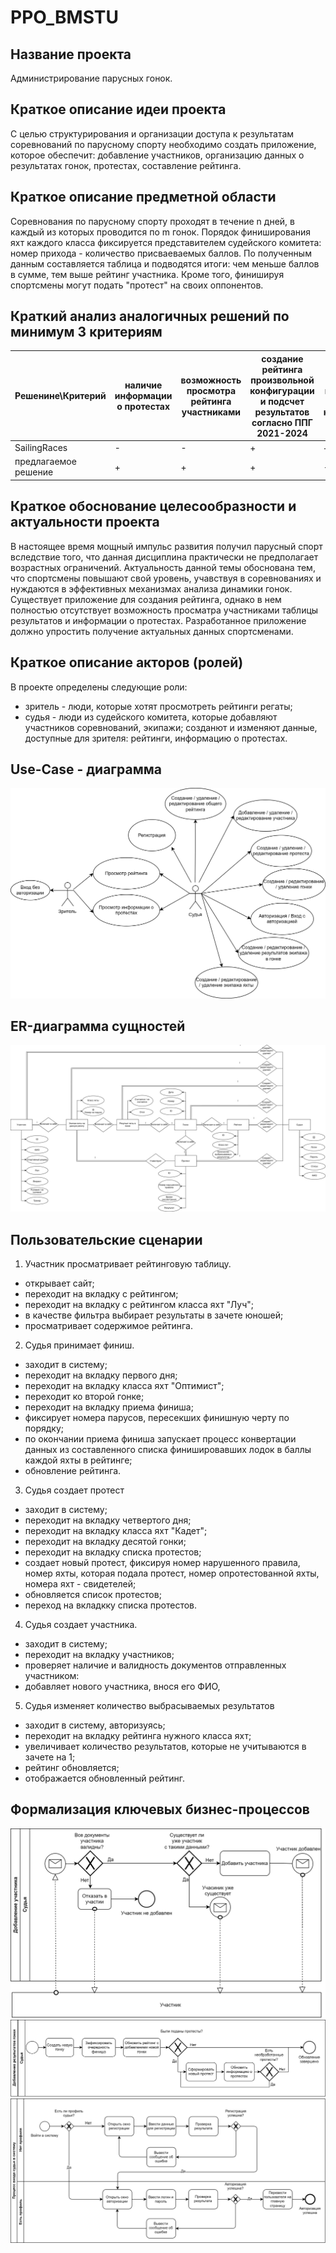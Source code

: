 # PPO_BMSTU
## Название проекта

Администрирование парусных гонок.

## Краткое описание идеи проекта

С целью структурирования и организации доступа к результатам соревнований по парусному спорту необходимо создать приложение, которое обеспечит: добавление участников, организацию данных о результатах гонок, протестах, составление рейтинга.

## Краткое описание предметной области

Соревнования по парусному спорту проходят в течение n дней, в каждый из которых проводится по m гонок. Порядок финиширования яхт каждого класса фиксируется представителем судейского комитета: номер прихода - количество присваеваемых баллов. По полученным данным составляется таблица и подводятся итоги: чем меньше баллов в сумме, тем выше рейтинг участника. Кроме того, финишируя спортсмены могут подать "протест" на своих оппонентов.

## Краткий анализ аналогичных решений по минимум 3 критериям

|Решенине\Критерий| наличие информации о протестах | возможность просмотра рейтинга участниками | создание рейтинга произвольной конфигурации и подсчет результатов согласно ППГ 2021-2024 | гонки с пересадкой, флотов, крейсерские |
|-|--------|--------|--------|--------|
| SailingRaces | - | - | + | + |
| предлагаемое решение | + | + | + | - |

## Краткое обоснование целесообразности и актуальности проекта

В настоящее время мощный импульс развития получил парусный спорт вследствие того, что данная дисциплина практически не предполагает возрастных ограничений. Актуальность данной темы обоснована тем, что спортсмены повышают свой уровень, учавствуя в соревнованиях и нуждаются в эффективных механизмах анализа динамики гонок. Существует приложение для создания рейтинга, однако в нем полностью отсутствует возможность просматра участниками таблицы результатов и информации о протестах. Разработанное приложение должно упростить получение актуальных данных спортсменами.

## Краткое описание акторов (ролей)

В проекте определены следующие роли:

- зритель - люди, которые хотят просмотреть рейтинги регаты;
- судья - люди из судейского комитета, которые добавляют участников соревнований, экипажи; созданют и изменяют данные, доступные для зрителя: рейтинги, информацию о протестах.

## Use-Case - диаграмма

![Use-Case - диаграмма](./schemes/Use-Case.svg)  

## ER-диаграмма сущностей

![ER-модель в нотации Чена](./schemes/ER.svg)  

## Пользовательские сценарии

1. Участник просматривает рейтинговую таблицу.
- открывает сайт;
- переходит на вкладку с рейтингом;
- переходит на вкладку с рейтингом класса яхт "Луч";
- в качестве фильтра выбирает результаты в зачете юношей; 
- просматривает содержимое рейтинга. 

2. Судья принимает финиш.
- заходит в систему;
- переходит на вкладку первого дня;
- переходит на вкладку класса яхт "Оптимист"; 
- переходит ко второй гонке;
- переходит на вкладку приема финиша;
- фиксирует номера парусов, пересекших финишную черту по порядку;
- по окончании приема финиша запускает процесс конвертации данных из составленного списка финишировавших лодок в баллы каждой яхты в рейтинге;
- обновление рейтинга.

3. Судья создает протест
- заходит в систему;
- переходит на вкладку четвертого дня;
- переходит на вкладку класса яхт "Кадет";
- переходит на вкладку десятой гонки; 
- переходит на вкладку списка протестов;
- создает новый протест, фиксируя номер нарушенного правила, номер яхты, которая подала протест, номер опротестованной яхты, номера яхт - свидетелей;
- обновляется список протестов;
- переход на вкладкку списка протестов.

4. Судья создает участника.
- заходит в систему;
- переходит на вкладку участников;
- проверяет наличие и валидность документов отправленных участником: 
- добавляет нового участника, внося его ФИО, 

5. Судья изменяет количество выбрасываемых результатов
- заходит в систему, авторизуясь;
- переходит на вкладку рейтинга нужного класса яхт;
- увеличивает количество результатов, которые не учитываются в зачете на 1;
- рейтинг обновляется;
- отображается обновленный рейтинг.


## Формализация ключевых бизнес-процессов

![](./schemes/BPMN1.svg) 
![](./schemes/BPMN2.svg)  
![](./schemes/BPMN3.svg)  






